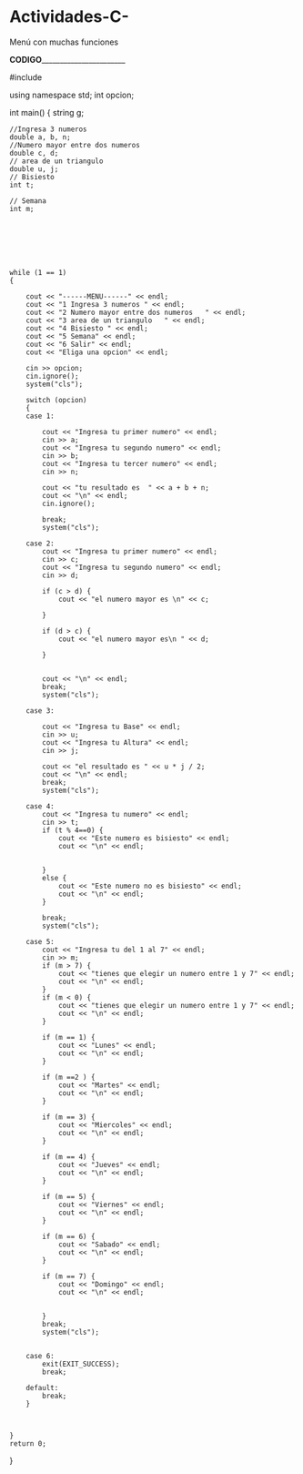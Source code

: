 # Actividades-C-
Menú con muchas funciones 

____________________________________________________________________CODIGO___________________________________________________________________________________________

#include <iostream>

using namespace std;
int opcion;


int main()
{
	string g;

	//Ingresa 3 numeros
	double a, b, n;
	//Numero mayor entre dos numeros 
	double c, d;
	// area de un triangulo 
	double u, j;
	// Bisiesto
	int t;

	// Semana
	int m;

	
	




	while (1 == 1)
	{
		
		cout << "------MENU------" << endl;
		cout << "1 Ingresa 3 numeros " << endl;
		cout << "2 Numero mayor entre dos numeros   " << endl;
		cout << "3 area de un triangulo   " << endl;
		cout << "4 Bisiesto " << endl;
		cout << "5 Semana" << endl;
		cout << "6 Salir" << endl;
		cout << "Eliga una opcion" << endl;
	
		cin >> opcion;
		cin.ignore();
		system("cls");

		switch (opcion)
		{
		case 1:

			cout << "Ingresa tu primer numero" << endl;
			cin >> a;
			cout << "Ingresa tu segundo numero" << endl;
			cin >> b;
			cout << "Ingresa tu tercer numero" << endl;
			cin >> n;

			cout << "tu resultado es  " << a + b + n;
			cout << "\n" << endl;
			cin.ignore();
		
			break;
			system("cls");

		case 2:
			cout << "Ingresa tu primer numero" << endl;
			cin >> c;
			cout << "Ingresa tu segundo numero" << endl;
			cin >> d;

			if (c > d) {
				cout << "el numero mayor es \n" << c;

			}

			if (d > c) {
				cout << "el numero mayor es\n " << d;

			}

		
			cout << "\n" << endl;
			break;
			system("cls");

		case 3:

			cout << "Ingresa tu Base" << endl;
			cin >> u;
			cout << "Ingresa tu Altura" << endl;
			cin >> j;

			cout << "el resultado es " << u * j / 2;
			cout << "\n" << endl;
			break;
			system("cls");

		case 4:
			cout << "Ingresa tu numero" << endl;
			cin >> t;
			if (t % 4==0) {
				cout << "Este numero es bisiesto" << endl;
				cout << "\n" << endl;

			
			}
			else {
				cout << "Este numero no es bisiesto" << endl;
				cout << "\n" << endl;
			}

			break;
			system("cls");

		case 5:
			cout << "Ingresa tu del 1 al 7" << endl;
			cin >> m;
			if (m > 7) {
				cout << "tienes que elegir un numero entre 1 y 7" << endl;
				cout << "\n" << endl;
			}
			if (m < 0) {
				cout << "tienes que elegir un numero entre 1 y 7" << endl;
				cout << "\n" << endl;
			}

			if (m == 1) {
				cout << "Lunes" << endl;
				cout << "\n" << endl;
			}

			if (m ==2 ) {
				cout << "Martes" << endl;
				cout << "\n" << endl;
			}

			if (m == 3) {
				cout << "Miercoles" << endl;
				cout << "\n" << endl;
			}

			if (m == 4) {
				cout << "Jueves" << endl;
				cout << "\n" << endl;
			}

			if (m == 5) {
				cout << "Viernes" << endl;
				cout << "\n" << endl;
			}

			if (m == 6) {
				cout << "Sabado" << endl;
				cout << "\n" << endl;
			}

			if (m == 7) {
				cout << "Domingo" << endl;
				cout << "\n" << endl;

				
			}
			break;
			system("cls");
			
		
		case 6:
			exit(EXIT_SUCCESS);
			break;

		default:
			break;
		}
		
	

	}
	return 0;

	
}








